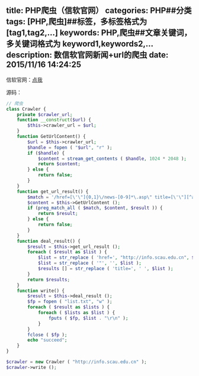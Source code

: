 title: PHP爬虫（信软官网）
categories: PHP##分类
tags: [PHP,爬虫]##标签，多标签格式为 [tag1,tag2,...]
keywords: PHP,爬虫##文章关键词，多关键词格式为 keyword1,keywords2,...
description: 数信软官网新闻+url的爬虫
date: 2015/11/16 14:24:25 
---
信软官网：[点我](http://info.scau.edu.cn)

源码：

``` php
// 爬虫
class Crawler {
	private $crawler_url;
	function __construct($url) {
		$this->crawler_url = $url;
	}
	function GetUrlContent() {
		$url = $this->crawler_url;
		$handle = fopen ( "$url", "r" );
		if ($handle) {
			$content = stream_get_contents ( $handle, 1024 * 2048 );
			return $content;
		} else {
			return false;
		}
	}
	function get_url_result() {
		$match = '/href=[\'\"]{0,1}\/news-[0-9]*\.asp\" title=[\'\"][^a-zA-Z]*\"/';
		$content = $this->GetUrlContent ();
		if (preg_match_all ( $match, $content, $result )) {
			return $result;
		} else {
			return false;
		}
	}
	function deal_result() {
		$result = $this->get_url_result ();
		foreach ( $result as $list ) {
			$list = str_replace ( 'href=', "http://info.scau.edu.cn", $list );
			$list = str_replace ( '"', '', $list );
			$results [] = str_replace ( 'title=', ' ', $list );
		}
		return $results;
	}
	function write() {
		$result = $this->deal_result ();
		$fp = fopen ( "list.txt", "w" );
		foreach ( $result as $lists ) {
			foreach ( $lists as $list ) {
				fputs ( $fp, $list . "\r\n" );
			}
		}
		fclose ( $fp );
		echo "succeed";
	}
}

$crawler = new Crawler ( "http://info.scau.edu.cn" );
$crawler->write ();
``` 